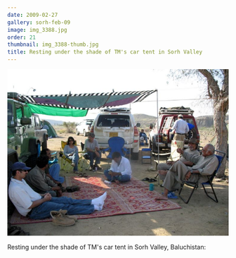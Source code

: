 ```yaml
---
date: 2009-02-27
gallery: sorh-feb-09
image: img_3388.jpg
order: 21
thumbnail: img_3388-thumb.jpg
title: Resting under the shade of TM's car tent in Sorh Valley
---
```


![Resting under the shade of TM's car tent in Sorh Valley](./img_3388.jpg)

Resting under the shade of TM's car tent in Sorh Valley, Baluchistan: